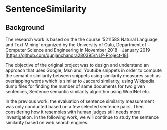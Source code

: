 # SentenceSimilarity

## Background

The research work is based on the the course ‘521158S Natural Language and Text Mining’ organized by the University of Oulu, Department of Computer Science and Engineering in November 2018 – January 2019 [https://github.com/gunjanchandra280395/NLP-Project-18]. 

The objective of the original project was to design and understand an approach that uses Google, Msn and, Youtube snippets in order to compute the semantic similarity between snippets using similarity measures such as overlapping words which is similar to Jaccard similarity, using Wikipedia dump files for finding the number of same documents for two given sentences, Sentence semantic similarity algorithm using WordNet etc. 

In the previous work, the evaluation of sentence similarity measurement was only conducted based on a few selected sentence pairs. Then considering how it resembles with human judges still needs more investigation. In the following work, we will continue to study the sentence similarity based on web search engines.
